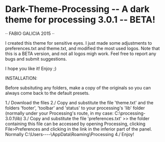 # Dark-Theme-Processing  --  A dark theme for processing 3.0.1 -- BETA!

·· FABIO GALICIA 2015 ··

I created this theme for sensitive eyes. I just made some adjustments to preferences.txt and theme.txt, and modified the most used logos.
Note that this is a BETA version, and not all logos migh work. Feel free to report any bugs and submit suggestions. 

I hope you like it! Enjoy ;)

INSTALLATION:

Before subsituting any folders, make a copy of the originals so you can always come back to the default presets. 

1./ Download the files
2./ Copy and substitute the file 'theme.txt' and the folders 'footer', 'toolbar' and 'status' to your processing's 'lib' folder 
    (normally under your Processing's route, in my case: C:\processing-3.0.1\lib)
3./ Copy and substitute the file 'preferences.txt' >> the folder containing this file can be accessed 
    by opening Processing, clicking File>Preferences and clicking in the link in the inferior part of the panel. 
    Normally C:\Users\----\AppData\Roaming\Processing
4./ Enjoy!
